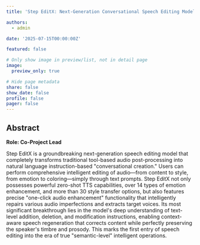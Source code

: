 ```yaml
---
title: 'Step EditX: Next-Generation Conversational Speech Editing Model'

authors:
  - admin

date: '2025-07-15T00:00:00Z'

featured: false

# Only show image in preview/list, not in detail page
image:
  preview_only: true

# Hide page metadata
share: false
show_date: false
profile: false
pager: false
---
```


## Abstract

**Role: Co-Project Lead**

Step EditX is a groundbreaking next-generation speech editing model that completely transforms traditional tool-based audio post-processing into natural language instruction-based "conversational creation." Users can perform comprehensive intelligent editing of audio—from content to style, from emotion to coloring—simply through text prompts. Step EditX not only possesses powerful zero-shot TTS capabilities, over 14 types of emotion enhancement, and more than 30 style transfer options, but also features precise "one-click audio enhancement" functionality that intelligently repairs various audio imperfections and extracts target voices. Its most significant breakthrough lies in the model's deep understanding of text-level addition, deletion, and modification instructions, enabling context-aware speech regeneration that corrects content while perfectly preserving the speaker's timbre and prosody. This marks the first entry of speech editing into the era of true "semantic-level" intelligent operations.
